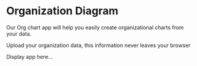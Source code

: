 # Organization Diagram

Our Org chart app will help you easily create organizational charts from your data.

Upload your organization data, this information never leaves your browser

Display app here...

